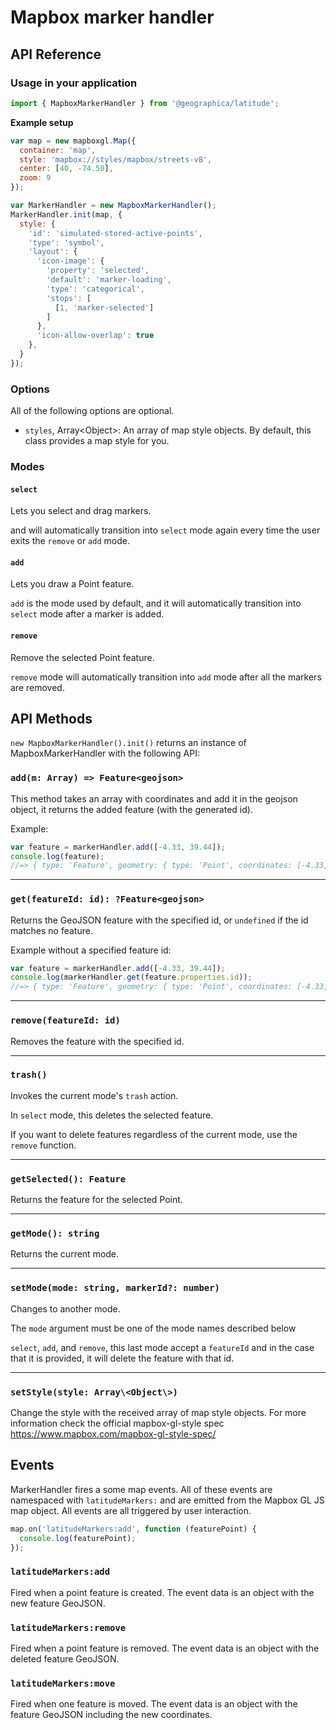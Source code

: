 # Mapbox marker handler

## API Reference

### Usage in your application

```js
import { MapboxMarkerHandler } from '@geographica/latitude';
```

**Example setup**

```js
var map = new mapboxgl.Map({
  container: 'map',
  style: 'mapbox://styles/mapbox/streets-v8',
  center: [40, -74.50],
  zoom: 9
});

var MarkerHandler = new MapboxMarkerHandler();
MarkerHandler.init(map, {
  style: {
    'id': 'simulated-stored-active-points',
    'type': 'symbol',
    'layout': {
      'icon-image': {
        'property': 'selected',
        'default': 'marker-loading',
        'type': 'categorical',
        'stops': [
          [1, 'marker-selected']
        ]
      },
      'icon-allow-overlap': true
    },
  }
});
```

### Options

All of the following options are optional.

- `styles`, Array\<Object\>: An array of map style objects. By default, this class provides a map style for you.


### Modes

#### `select`
Lets you select and drag markers.

 and will automatically transition into `select` mode again every time the user exits the `remove` or `add` mode.

#### `add`
Lets you draw a Point feature.

`add` is the mode used by default, and it will automatically transition into `select` mode after a marker is added.

#### `remove`
Remove the selected Point feature.

`remove` mode will automatically transition into `add` mode after all the markers are removed.



## API Methods

`new MapboxMarkerHandler().init()` returns an instance of MapboxMarkerHandler with the following API:

### `add(m: Array) => Feature<geojson>`

This method takes an array with coordinates and add it in the geojson object, it returns the added feature (with the generated id).

Example:
```js
var feature = markerHandler.add([-4.33, 39.44]);
console.log(feature);
//=> { type: 'Feature', geometry: { type: 'Point', coordinates: [-4.33, 39.44] }, "properties": { id: 1 } }
```

---
### `get(featureId: id): ?Feature<geojson>`

Returns the GeoJSON feature with the specified id, or `undefined` if the id matches no feature.

Example without a specified feature id:

```js
var feature = markerHandler.add([-4.33, 39.44]);
console.log(markerHandler.get(feature.properties.id));
//=> { type: 'Feature', geometry: { type: 'Point', coordinates: [-4.33, 39.44] }, "properties": { id: 1 } }
```

---
### `remove(featureId: id)`

Removes the feature with the specified id.

---
### `trash()`

Invokes the current mode's `trash` action.

In `select` mode, this deletes the selected feature.

If you want to delete features regardless of the current mode, use the `remove` function.


---
### `getSelected(): Feature`

Returns the feature for the selected Point.


---
### `getMode(): string`

Returns the current mode.

---
### `setMode(mode: string, markerId?: number)`

Changes to another mode.

The `mode` argument must be one of the mode names described below

`select`, `add`, and `remove`, this last mode accept a `featureId` and in the case that it is provided, it will delete the feature with that id.



---
### `setStyle(style: Array\<Object\>)`

Change the style with the received array of map style objects.
For more information check the official mapbox-gl-style spec https://www.mapbox.com/mapbox-gl-style-spec/



## Events

MarkerHandler fires a some map events. All of these events are namespaced with `latitudeMarkers:` and are emitted from the Mapbox GL JS map object. All events are all triggered by user interaction.

```js
map.on('latitudeMarkers:add', function (featurePoint) {
  console.log(featurePoint);
});
```

### `latitudeMarkers:add`

Fired when a point feature is created.
The event data is an object with the new feature GeoJSON.


### `latitudeMarkers:remove`

Fired when a point feature is removed.
The event data is an object with the deleted feature GeoJSON.

### `latitudeMarkers:move`

Fired when one feature is moved.
The event data is an object with the feature GeoJSON including the new coordinates.
